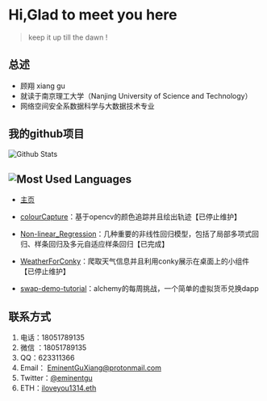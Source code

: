 # Hi,Glad to meet you here

>keep it up till the dawn !

## 总述

* 顾翔 xiang gu
* 就读于南京理工大学（Nanjing University of Science and Technology）
* 网络空间安全系数据科学与大数据技术专业

## 我的github项目

 ![Github Stats](https://github-readme-stats.vercel.app/api?username=eminentgu&show_icons=true&theme=light&count_private=true)

## ![Most Used Languages](https://github-readme-stats.vercel.app/api/top-langs/?username=eminentgu&theme=light&layout=compact)

* [主页](https://github.com/eminentgu)

* [colourCapture](https://github.com/eminentgu/colourCapture)：基于opencv的颜色追踪并且绘出轨迹【已停止维护】
*  [Non-linear_Regression](https://github.com/eminentgu/Non-linear_Regression#readme)：几种重要的非线性回归模型，包括了局部多项式回归、样条回归及多元自适应样条回归【已完成】
* [WeatherForConky](https://github.com/eminentgu/WeatherForConky)：爬取天气信息并且利用conky展示在桌面上的小组件【已停止维护】
* [swap-demo-tutorial](https://github.com/eminentgu/)：alchemy的每周挑战，一个简单的虚拟货币兑换dapp

## 联系方式

1. 电话：18051789135
2. 微信 ：18051789135
3. QQ：623311366
4. Email： EminentGuXiang@protonmail.com
5. Twitter：[@eminentgu](https://twitter.com/eminentgu)
6. ETH：[iloveyou1314.eth](https://etherscan.io/address/0x5a6056e0abb25d12ba67b77970eab25800b0a47f)
